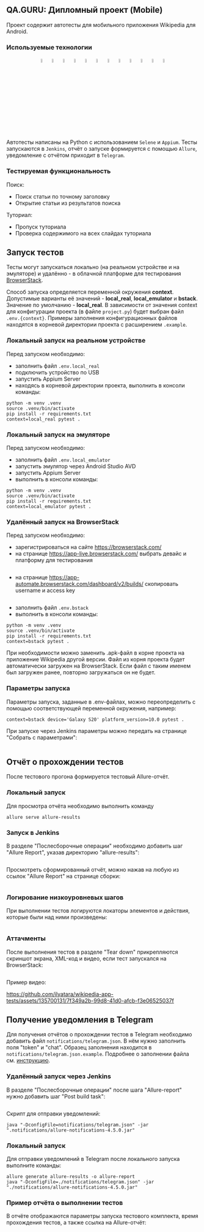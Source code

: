 ## QA.GURU: Дипломный проект (Mobile)

Проект содержит автотесты для мобильного приложения Wikipedia для Android.

### Используемые технологии

<p align="center">
  <code><img width="5%" title="Python" src="images/logos/python.png"></code>
  <code><img width="5%" title="Pytest" src="images/logos/pytest.png"></code>
  <code><img width="5%" title="Requests" src="images/logos/requests.png"></code>
  <code><img width="5%" title="Appium" src="images/logos/appium.png"></code>
  <code><img width="5%" title="Selene" src="images/logos/selene.png"></code>
  <code><img width="5%" title="Selenium" src="images/logos/selenium.png"></code>
  <code><img width="5%" title="BrowserStack" src="images/logos/browserstack.png"></code>
  <code><img width="5%" title="Pycharm" src="images/logos/pycharm.png"></code>
  <code><img width="5%" title="GitHub" src="images/logos/github.png"></code>
  <code><img width="5%" title="Jenkins" src="images/logos/jenkins.png"></code>
  <code><img width="5%" title="Allure Report" src="images/logos/allure_report.png"></code>
  <code><img width="5%" title="Telegram" src="images/logos/tg.png"></code>
</p>

Автотесты написаны на Python с использованием <code>Selene</code> и <code>Appium</code>. Тесты запускаются в <code>Jenkins</code>, отчёт о запуске формируется с помощью <code>Allure</code>, уведомление с отчётом приходит в <code>Telegram</code>.

### Тестируемая функциональность

Поиск:

- Поиск статьи по точному заголовку
- Открытие статьи из результатов поиска

Туториал:

- Пропуск туториала
- Проверка содержимого на всех слайдах туториала



## Запуск тестов

Тесты могут запускаться локально (на реальном устройстве и на эмуляторе) и удалённо - в облачной платформе для тестирования <a href="https://browserstack.com">BrowserStack</a>.

Способ запуска определяется переменной окружения **context**. Допустимые варианты её значений - **local_real**, **local_emulator** и **bstack**. Значение по умолчанию - **local_real**. В зависимости от значения context для конфигурации проекта (в файле <code>project.py</code>) будет выбран файл <code>.env.{context}</code>. Примеры заполнения конфигурационных файлов находятся в корневой директории проекта с расширением <code>.example</code>.

### Локальный запуск на реальном устройстве

Перед запуском необходимо:
- заполнить файл <code>.env.local_real</code>
- подключить устройство по USB
- запустить Appium Server
- находясь в корневой директории проекта, выполнить в консоли команды:

```
python -m venv .venv
source .venv/bin/activate
pip install -r requirements.txt
context=local_real pytest .
```

### Локальный запуск на эмуляторе

Перед запуском необходимо:
- заполнить файл <code>.env.local_emulator</code>
- запустить эмулятор через Android Studio AVD
- запустить Appium Server
- выполнить в консоли команды:

```
python -m venv .venv
source .venv/bin/activate
pip install -r requirements.txt
context=local_emulator pytest .
```

### Удалённый запуск на BrowserStack

Перед запуском необходимо:
- зарегистрироваться на сайте https://browserstack.com/
- на странице https://app-live.browserstack.com/ выбрать девайс и платформу для тестирования

<img src="images/screenshots/bstack_devices.jpg" alt=""/>

- на странице https://app-automate.browserstack.com/dashboard/v2/builds/ скопировать username и access key

<img src="images/screenshots/bstack_credentials.jpg" alt=""/>

- заполнить файл <code>.env.bstack</code>
- выполнить в консоли команды:

```
python -m venv .venv
source .venv/bin/activate
pip install -r requirements.txt
context=bstack pytest .
```

При необходимости можно заменить .apk-файл в корне проекта на приложение Wikipedia другой версии. Файл из корня проекта будет автоматически загружен на BrowserStack. Если файл с таким именем был загружен ранее, повторно загружаться он не будет.

### Параметры запуска

Параметры запуска, заданные в .env-файлах, можно переопределить с помощью соответствующей переменной окружения, например:

```
context=bstack device='Galaxy S20' platform_version=10.0 pytest .
```

При запуске через Jenkins параметры можно передать на странице "Собрать с параметрами":

<img src="images/screenshots/jenkins_parametrized_build.jpg" alt=""/>



## Отчёт о прохождении тестов

После тестового прогона формируется тестовый Allure-отчёт.

### Локальный запуск

Для просмотра отчёта необходимо выполнить команду

```
allure serve allure-results
```

### Запуск в Jenkins

В разделе "Послесборочные операции" необходимо добавить шаг "Allure Report", указав директорию "allure-results":

<img src="images/screenshots/jenkins_configuration_allure.jpg" alt=""/>

Просмотреть сформированный отчёт, можно нажав на любую из ссылок "Allure Report" на странице сборки:

<img src="images/screenshots/jenkins_allure_report.jpg" alt=""/>

### Логирование низкоуровневых шагов

При выполнении тестов логируются локаторы элементов и действия, которые были над ними произведены:

<img src="images/screenshots/allure_low_level_logging.jpg" alt=""/>

### Аттачменты

После выполнения тестов в разделе "Tear down" прикрепляются скриншот экрана, XML-код и видео, если тест запускался на BrowserStack:

<img src="images/screenshots/allure_attachments.jpg" alt=""/>

Пример видео:

https://github.com/ilyatara/wikipedia-app-tests/assets/135700131/7f349a2b-99d8-41d0-afcb-f3e06525037f



## Получение уведомления в Telegram

Для получения отчётов о прохождении тестов в Telegram необходимо добавить файл <code>notifications/telegram.json</code>. В нём нужно  заполнить поля "token" и "chat". Образец заполнения находится в <code>notifications/telegram.json.example</code>. Подробнее о заполнении файла см. <a href="https://github.com/qa-guru/knowledge-base/wiki/11.-%D0%A2%D0%B5%D0%BB%D0%B5%D0%B3%D1%80%D0%B0%D0%BC-%D0%B1%D0%BE%D1%82.-%D0%9E%D1%82%D0%BF%D1%80%D0%B0%D0%B2%D0%BB%D1%8F%D0%B5%D0%BC-%D1%83%D0%B2%D0%B5%D0%B4%D0%BE%D0%BC%D0%BB%D0%B5%D0%BD%D0%B8%D1%8F-%D0%BE-%D1%80%D0%B5%D0%B7%D1%83%D0%BB%D1%8C%D1%82%D0%B0%D1%82%D0%B0%D1%85-%D0%BF%D1%80%D0%BE%D1%85%D0%BE%D0%B6%D0%B4%D0%B5%D0%BD%D0%B8%D1%8F-%D1%82%D0%B5%D1%81%D1%82%D0%BE%D0%B2">инструкцию</a>.

### Удалённый запуск через Jenkins

В разделе "Послесборочные операции" после шага "Allure-report" нужно добавить шаг "Post build task":

<img src="images/screenshots/jenkins_configuration_notifications.jpg" alt=""/>

Скрипт для отправки уведомлений:

```
java "-DconfigFile=notifications/telegram.json" -jar ".notifications/allure-notifications-4.5.0.jar"
```

### Локальный запуск

Для отправки уведомлений в Telegram после локального запуска выполните команды:

```
allure generate allure-results -o allure-report
java "-DconfigFile=./notifications/telegram.json" -jar "./notifications/allure-notifications-4.5.0.jar"
```

### Пример отчёта о выполнении тестов

В отчёте отображаются параметры запуска тестового комплекта, время прохождения тестов, а также ссылка на Allure-отчёт:

<img src="images/screenshots/telegram_notification.jpg" alt=""/>

